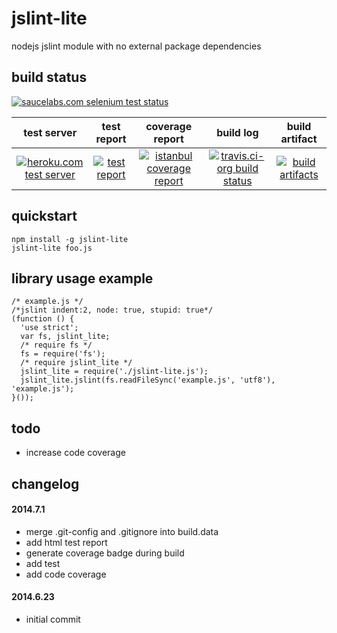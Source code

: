 jslint-lite
===========
nodejs jslint module with no external package dependencies

## build status
[![saucelabs.com selenium test status](https://saucelabs.com/browser-matrix/jslint-lite-kaizhu256.svg)](https://saucelabs.com/u/jslint-lite-kaizhu256)

 test server | test report | coverage report | build log | build artifact
:-----------:|:-----------:|:---------------:|:---------:|:--------------:
[![heroku.com test server](https://d1lpkba4w1baqt.cloudfront.net/heroku-logo-light-88x31.png)](https://node-jslint-lite-heroku.herokuapp.com/test/test.html) | [![test report](https://kaizhu256.github.io/node-jslint-lite-data/build.travis-ci.org/latest.unstable/test-report.badge.svg)](https://kaizhu256.github.io/node-jslint-lite-data/build.travis-ci.org/latest.unstable/test-report.html) | [![istanbul coverage report](https://kaizhu256.github.io/node-jslint-lite-data/build.travis-ci.org/latest.unstable/coverage-report/coverage-report.badge.svg)](https://kaizhu256.github.io/node-jslint-lite-data/build.travis-ci.org/latest.unstable/coverage-report/node-jslint-lite/index.html) | [![travis.ci-org build status](https://api.travis-ci.org/kaizhu256/node-jslint-lite.svg?branch=unstable)](https://travis-ci.org/kaizhu256/node-jslint-lite?branch=unstable) | [![build artifacts](https://kaizhu256.github.io/public/glyphicons_free/glyphicons/png/glyphicons_144_folder_open.png)](https://github.com/kaizhu256/node-jslint-lite-data/tree/gh-pages/build.travis-ci.org/latest.unstable)

## quickstart
```
npm install -g jslint-lite
jslint-lite foo.js
```

## library usage example
```
/* example.js */
/*jslint indent:2, node: true, stupid: true*/
(function () {
  'use strict';
  var fs, jslint_lite;
  /* require fs */
  fs = require('fs');
  /* require jslint_lite */
  jslint_lite = require('./jslint-lite.js');
  jslint_lite.jslint(fs.readFileSync('example.js', 'utf8'), 'example.js');
}());
```

## todo
- increase code coverage

## changelog
#### 2014.7.1
- merge .git-config and .gitignore into build.data
- add html test report
- generate coverage badge during build
- add test
- add code coverage

#### 2014.6.23
- initial commit

